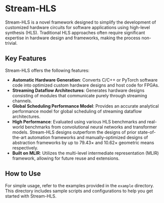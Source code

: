 # Stream-HLS

Stream-HLS is a novel framework designed to simplify the development of customized hardware circuits for software applications using high-level synthesis (HLS). Traditional HLS approaches often require significant expertise in hardware design and frameworks, making the process non-trivial.
## Key Features

Stream-HLS offers the following features:

- **Automatic Hardware Generation**: Converts C/C++ or PyTorch software code into optimized custom hardware designs and host code for FPGAs.
- **Streaming Dataflow Architectures**: Generates hardware designs consisting of modules that communicate purely through streaming channels.
- **Global Scheduling Performance Model**: Provides an accurate analytical performance model for global scheduling of streaming dataflow architectures.
- **High Performance**: Evaluated using various HLS benchmarks and real-world benchmarks from convolutional neural networks and transformer models. Stream-HLS designs outperform the designs of prior state-of-the-art automation frameworks and manually-optimized designs of abstraction frameworks by up to 79.43× and 10.62× geometric means respectively.
- **Built on MLIR**: Utilizes the multi-level intermediate representation (MLIR) framework, allowing for future reuse and extensions.

## How to Use

For simple usage, refer to the examples provided in the `example` directory. This directory includes sample scripts and configurations to help you get started with Stream-HLS.
